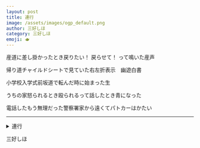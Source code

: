 ```yaml
---
layout: post
title: 連行
image: /assets/images/ogp_default.png
author: 三好しほ
category: 三好しほ
emoji: 🫖
---
```


<div class="tanka-area"><div class="tanka">
<p>産道に差し掛かったとき戻りたい！ 戻らせて！ って鳴いた産声</p>
<p>帰り道チャイルドシートで見ていた右左折表示　幽遊白書</p>
<p>小学校入学式前坂道で転んだ時に始まった生</p>
<p>うちの家怒られるとき殴られるって話したとき青になった</p>
<p>電話したもう無理だった警察署家から遠くてパトカーはかたい</p></div></div>

---

<details><summary>連行</summary>
産道に差し掛かったとき戻りたい！ 戻らせて！ って鳴いた産声<br />
帰り道チャイルドシートで見ていた右左折表示　幽遊白書<br />
小学校入学式前坂道で転んだ時に始まった生<br />
うちの家怒られるとき殴られるって話したとき青になった<br />
電話したもう無理だった警察署家から遠くてパトカーはかたい<br />
</details>

三好しほ
